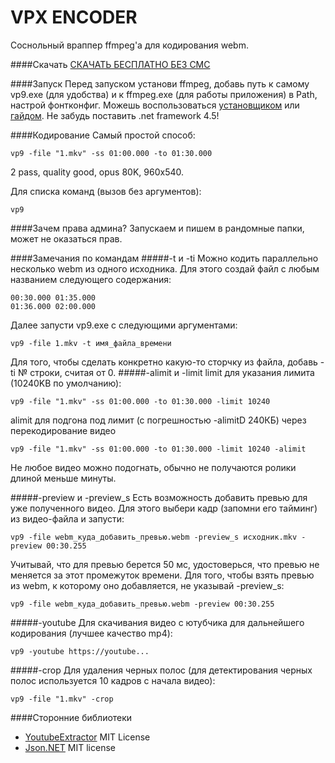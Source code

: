 # VPX ENCODER
Соснольный враппер ffmpeg'a для кодирования webm.

####Скачать
[СКАЧАТЬ БЕСПЛАТНО БЕЗ СМС]

####Запуск
Перед запуском установи ffmpeg, добавь путь к самому vp9.exe (для удобства) и к ffmpeg.exe (для работы приложения) в Path, настрой фонтконфиг. Можешь воспользоваться [установщиком] или [гайдом].
Не забудь поставить .net framework 4.5!

####Кодирование
Самый простой способ:
```
vp9 -file "1.mkv" -ss 01:00.000 -to 01:30.000
```
2 pass, quality good, opus 80K, 960x540.

Для списка команд (вызов без аргументов):
```
vp9
```

####Зачем права админа?
Запускаем и пишем в рандомные папки, может не оказаться прав.

####Замечания по командам
#####-t и -ti
Можно кодить параллельно несколько webm из одного исходника. Для этого создай файл с любым названием следующего содержания:
```
00:30.000 01:35.000
01:36.000 02:00.000
```
Далее запусти vp9.exe с следующими аргументами:
```
vp9 -file 1.mkv -t имя_файла_времени
```
Для того, чтобы сделать конкретно какую-то сторчку из файла, добавь -ti № строки, считая от 0.
#####-alimit и -limit
limit для указания лимита (10240KB по умолчанию):
```
vp9 -file "1.mkv" -ss 01:00.000 -to 01:30.000 -limit 10240
```
alimit для подгона под лимит (с погрешностью -alimitD 240КБ) через перекодирование видео
```
vp9 -file "1.mkv" -ss 01:00.000 -to 01:30.000 -limit 10240 -alimit
```
Не любое видео можно подогнать, обычно не получаются ролики длиной меньше минуты.

#####-preview и -preview_s
Есть возможность добавить превью для уже полученного видео. Для этого выбери кадр (запомни его тайминг) из видео-файла и запусти:
```
vp9 -file webm_куда_добавить_превью.webm -preview_s исходник.mkv -preview 00:30.255
```
Учитывай, что для превью берется 50 мс, удостоверься, что превью не меняется за этот промежуток времени. Для того, чтобы взять превью из webm, к которому оно добавляется, не указывай -preview_s:
```
vp9 -file webm_куда_добавить_превью.webm -preview 00:30.255
```

#####-youtube
Для скачивания видео c ютубчика для дальнейшего кодирования (лучшее качество mp4):
```
vp9 -youtube https://youtube...
```

#####-crop
Для удаления черных полос (для детектирования черных полос используется 10 кадров с начала видео):
```
vp9 -file "1.mkv" -crop
```

####Сторонние библиотеки
- [YoutubeExtractor] MIT License
- [Json.NET] MIT license

[СКАЧАТЬ БЕСПЛАТНО БЕЗ СМС]:https://github.com/CherryPerry/ffmpeg-vp9-wrap/releases
[установщиком]:https://github.com/CherryPerry/zeranoe-ffmpeg-update-csharp
[гайдом]:https://github.com/pituz/webm-thread/wiki/installing-ffmpeg-on-windows
[YoutubeExtractor]:https://github.com/flagbug/YoutubeExtractor
[Json.NET]:http://www.newtonsoft.com/json
